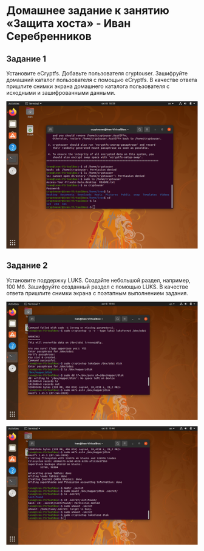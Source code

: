 # Домашнее задание к занятию «Защита хоста» - Иван Серебренников

## Задание 1

Установите eCryptfs.
Добавьте пользователя cryptouser.
Зашифруйте домашний каталог пользователя с помощью eCryptfs.
В качестве ответа пришлите снимки экрана домашнего каталога пользователя с исходными и зашифрованными данными.

![1.png](https://github.com/Skiledqo/sdb-13.02/blob/main/1.png)

## Задание 2

Установите поддержку LUKS.
Создайте небольшой раздел, например, 100 Мб.
Зашифруйте созданный раздел с помощью LUKS.
В качестве ответа пришлите снимки экрана с поэтапным выполнением задания.

![2.jpg](https://github.com/Skiledqo/sdb-13.02/blob/main/2.jpg)

![3.jpg](https://github.com/Skiledqo/sdb-13.02/blob/main/3.jpg)

